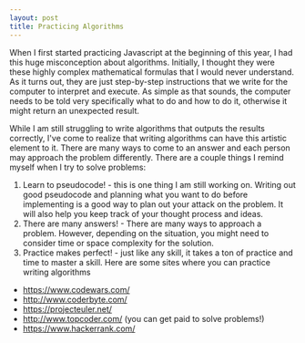 ```yaml
---
layout: post
title: Practicing Algorithms
---
```


When I first started practicing Javascript at the beginning of this year, I had this huge misconception about algorithms. Initially, I thought they were these highly complex mathematical formulas that I would never understand. As it turns out, they are just step-by-step instructions that we write for the computer to interpret and execute. As simple as that sounds, the computer needs to be told very specifically what to do and how to do it, otherwise it might return an unexpected result.  

While I am still struggling to write algorithms that outputs the results correctly, I've come to realize that writing algorithms can have this artistic element to it. There are many ways to come to an answer and each person may approach the problem differently. There are a couple things I remind myself when I try to solve problems:  

1. Learn to pseudocode! - this is one thing I am still working on. Writing out good pseudocode and planning what you want to do before implementing is a good way to plan out your attack on the problem. It will also help you keep track of your thought process and ideas.  
2. There are many answers! - There are many ways to approach a problem. However, depending on the situation, you might need to consider time or space complexity for the solution.  
3. Practice makes perfect! - just like any skill, it takes a ton of practice and time to master a skill. Here are some sites where you can practice writing algorithms  


* <a href='https://www.codewars.com/'>https://www.codewars.com/</a>  
* <a href='http://www.coderbyte.com/'>http://www.coderbyte.com/</a>  
* <a href='https://projecteuler.net/'>https://projecteuler.net/</a>  
* <a href='https://www.topcoder.com/'>http://www.topcoder.com/ (you can get paid to solve problems!)</a>  
* <a href='https://www.hackerrank.com/'>https://www.hackerrank.com/</a>  

